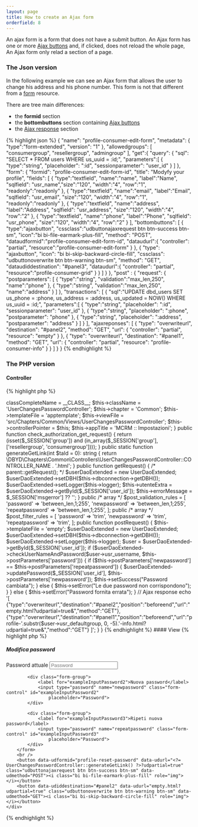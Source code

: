 ```yaml
---
layout: page
title: How to create an Ajax form
orderfield: 8
---
```


An ajax form is a form that does not have a submit button.
An Ajax form has one or more <a href="{{site.baseurl}}/baseresources/ajaxbuttons">Ajax buttons</a> and, if clicked, does not reload the whole page,
An Ajax form only relad a section of a page. 

### The Json version

In the following example we can see an Ajax form that allows the user to change his address and his phone number. 
This form is not that different from a <a href="{{site.baseurl}}/resources/form">form</a> resource.

There are tree main differences:
* the **formid** section
* the **bottombuttons** section containing <a href="{{site.baseurl}}/baseresources/ajaxbuttons">Ajax buttons</a>
* the <a href="{{site.baseurl}}/baseresources/ajaxreponses">Ajax response</a> section

{% highlight json %}
{
  "name": "profile-consumer-edit-form",
  "metadata": { "type":"form-extended", "version": "1" },
  "allowedgroups": [ "consumergroup", "resellergroup", "admingroup" ],
  "get":{
    "query": {
      "sql": "SELECT * FROM users WHERE us_uuid = :id;",
      "parameters":[
        { "type":"string", "placeholder": ":id", "sessionparameter": "user_id" }
      ]
    },
    "form": {
      "formid": "profile-consumer-edit-form-id",
      "title": "Modyfy your profile",
      "fields": [
        { "type":"textfield",  "name":"name", "label":"Name", "sqlfield": "usr_name","size":"120", "width":"4", "row":"1", "readonly":"readonly" },
        { "type":"textfield",  "name":"email", "label":"Email", "sqlfield": "usr_email", "size":"120", "width":"4", "row":"1", "readonly":"readonly" },
        { "type":"textfield", "name":"address", "label":"Address", "sqlfield": "usr_address", "size":"120", "width":"4", "row":"2" },
        { "type":"textfield",  "name":"phone", "label":"Phone", "sqlfield": "usr_phone", "size":"120", "width":"4", "row":"2" }
      ],
      "bottombuttons": [
        {
          "type":"ajaxbutton",
          "cssclass":"udbuttonajaxrequest btn btn-success btn-sm",
          "icon":"bi bi-file-earmark-plus-fill",
          "method": "POST",
          "dataudformid":"profile-consumer-edit-form-id",
          "dataudurl":{
            "controller": "partial",
            "resource":"profile-consumer-edit-form"
          }
        },
        {
          "type": "ajaxbutton",
          "icon": "bi bi-skip-backward-circle-fill",
          "cssclass": "udbuttonoverwrite btn btn-warning btn-sm",
          "method": "GET",
          "dataudiddestination": "#panel3",
          "dataudurl":{
            "controller": "partial",
            "resource":"profile-consumer-grid"
          }
        }
      ]
    }
  },
  "post" : {
    "request": {
      "postparameters": [
        { "type":"string", "validation":"max_len,250", "name":"phone" },
        { "type":"string", "validation":"max_len,250", "name":"address" }
      ]
    },
    "transactions": [
      {
        "sql":"UPDATE dbd_users SET us_phone = :phone, us_address = :address, us_updated = NOW() WHERE us_uuid = :id;",
        "parameters":[
          { "type":"string", "placeholder": ":id", "sessionparameter": "user_id" },
          { "type":"string", "placeholder": ":phone", "postparameter": "phone" },
          { "type":"string", "placeholder": ":address", "postparameter": "address" }
        ]
      }
    ],
    "ajaxreponses": [
      {
        "type": "overwriteurl",
        "destination": "#panel2",
        "method": "GET",
        "url": {
          "controller": "partial",
          "resource": "empty"
        }
      },
      {
        "type": "overwriteurl",
        "destination": "#panel1",
        "method": "GET",
        "url": {
          "controller": "partial",
          "resource": "profile-consumer-info"
        }
      }
    ]
  }
}
{% endhighlight %}

### The PHP version

#### Controller
{% highlight php %}
<?php

namespace DBYD\Chapters\Common\Controllers;

use DBYD\Chapters\Common\Controllers\BaseUserLoggedInController;
use DBYD\Chapters\CRM\Daos\UserDaoExtended;

class UserChangesPasswordController extends BaseUserLoggedInController
{

    const CONTROLLER_NAME = 'profile-reset-password';
    public string $footViewFile;
    public string $headViewFile;
    public $user;
    public $utenteExtra;
    public $errorMessage;

    /**
     * @param string[] $get_validation_rules
     */
    public function __construct()
    {
        parent::__construct();
        $this->classCompleteName = __CLASS__;
        $this->className = 'UserChangesPasswordController';
        $this->chapter = 'Common';
        $this->templateFile = 'apptemplate';
        $this->viewFile = 'src/Chapters/Common/Views/UserChangesPasswordController';
        $this->controllerPointer = $this;
        $this->appTitle = 'MCRM :: Impostazioni';
    }

    public function check_authorization_get_request()
    {
        return (isset($_SESSION['group']) and (in_array($_SESSION['group'], ['resellergroup', 'consumergroup'])));
    }

    public static function generateGetLink(int $taId = 0): string
    {
        return \DBYD\Chapters\Common\Controllers\UserChangesPasswordController::CONTROLLER_NAME . '.html';
    }

    public function getRequest()
    {
        /* parent::getRequest(); */
        $userDaoExtended = new UserDaoExtended;
        $userDaoExtended->setDBH($this->dbconnection->getDBH());
        $userDaoExtended->setLogger($this->logger);

        $this->utenteExtra = $userDaoExtended->getById($_SESSION['user_id']);

        $this->errorMessage = $_SESSION['msgerror'] ?? '';
    }

    public /* array */ $post_validation_rules = [
        'password' => 'between_len,1;255',
        'newpassword' => 'between_len,1;255',
        'repeatpassword' => 'between_len,1;255',
    ];

    public /* array */ $post_filter_rules = [
        'password' => 'trim',
        'newpassword' => 'trim',
        'repeatpassword' => 'trim',
    ];

    public function postRequest()
    {
        $this->templateFile = 'empty';
        $userDaoExtended = new UserDaoExtended;
        $userDaoExtended->setDBH($this->dbconnection->getDBH());
        $userDaoExtended->setLogger($this->logger);

        $user = $userDaoExtended->getById($_SESSION['user_id']);
        if ($userDaoExtended->checkUserNameAndPassword($user->usr_username, $this->postParameters['password'])) {
            if ($this->postParameters['newpassword'] == $this->postParameters['repeatpassword']) {
                $userDaoExtended->updatePassword($_SESSION['user_id'], $this->postParameters['newpassword']);
                $this->setSuccess("Password cambiata");
            } else {
                $this->setError("Le due password non corrispondono");
            }
        } else {
            $this->setError("Password fornita errata");
        }

        // Ajax response
        echo '[
        {"type":"overwriteurl","destination":"#panel2","position":"beforeend","url":"empty.html?udpartial=true&","method":"GET"},
        {"type":"overwriteurl","destination":"#panel1","position":"beforeend","url":"profile-'.substr($user->usr_defaultgroup, 0, -5).'-info.html?udpartial=true&","method":"GET"}
        ]';
    }
}

{% endhighlight %}

#### View

{% highlight php %}
<?php

use DBYD\Chapters\Common\Controllers\UserChangesPasswordController;

?>
<div class="card">
    <h5 class="card-header">Modifica password</h5>
    <div class="card-body">
        <form id="profile-reset-password" action="<?= UserChangesPasswordController::generateGetLink() ?>" method="POST">
            <div class="form-group">
                <label for="exampleInputPassword1">Password attuale</label>
                <input type="password" name="password" class="form-control" id="exampleInputPassword1"
                    placeholder="Password">
            </div>

            <div class="form-group">
                <label for="exampleInputPassword2">Nuova password</label>
                <input type="password" name="newpassword" class="form-control" id="exampleInputPassword2"
                    placeholder="Password">
            </div>

            <div class="form-group">
                <label for="exampleInputPassword3">Ripeti nuova password</label>
                <input type="password" name="repeatpassword" class="form-control" id="exampleInputPassword3"
                    placeholder="Password">
            </div>
        </form>
        <br />
        <button data-udformid="profile-reset-password" data-udurl="<?= UserChangesPasswordController::generateGetLink() ?>?udpartial=true" class="udbuttonajaxrequest btn btn-success btn-sm" data-udmethod="POST"><i class="bi bi-file-earmark-plus-fill" role="img"></i></button>
        <button data-udiddestination="#panel2" data-udurl="empty.html?udpartial=true" class="udbuttonoverwrite btn btn-warning btn-sm" data-udmethod="GET"><i class="bi bi-skip-backward-circle-fill" role="img"></i></button>
    </div>
</div>
{% endhighlight %}

